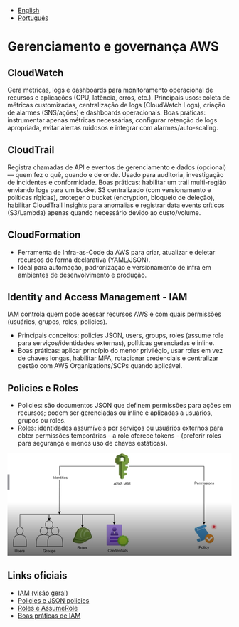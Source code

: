 - [English](module08.md)
- [Português](module08.pt.md)

# Gerenciamento e governança AWS

## CloudWatch 

Gera métricas, logs e dashboards para monitoramento operacional de recursos e aplicações (CPU, latência, erros, etc.).
Principais usos: coleta de métricas customizadas, centralização de logs (CloudWatch Logs), criação de alarmes (SNS/ações) e dashboards operacionais.
Boas práticas: instrumentar apenas métricas necessárias, configurar retenção de logs apropriada, evitar alertas ruidosos e integrar com alarmes/auto-scaling.

## CloudTrail

Registra chamadas de API e eventos de gerenciamento e dados (opcional) — quem fez o quê, quando e de onde. Usado para auditoria, investigação de incidentes e conformidade.
Boas práticas: habilitar um trail multi-região enviando logs para um bucket S3 centralizado (com versionamento e políticas rígidas), proteger o bucket (encryption, bloqueio de deleção), habilitar CloudTrail Insights para anomalias e registrar data events críticos (S3/Lambda) apenas quando necessário devido ao custo/volume.

## CloudFormation

- Ferramenta de Infra-as-Code da AWS para criar, atualizar e deletar recursos de forma declarativa (YAML/JSON).
- Ideal para automação, padronização e versionamento de infra em ambientes de desenvolvimento e produção.

## Identity and Access Management - IAM

IAM  controla quem pode acessar recursos AWS e com quais permissões (usuários, grupos, roles, policies).

- Principais conceitos:  policies JSON, users, groups, roles (assume role para serviços/identidades externas), políticas gerenciadas e inline.
- Boas práticas: aplicar princípio do menor privilégio, usar roles em vez de chaves longas, habilitar MFA, rotacionar credenciais e centralizar gestão com AWS Organizations/SCPs quando aplicável.

## Policies e Roles

- Policies: são documentos JSON que definem permissões para ações em recursos; podem ser gerenciadas ou inline e aplicadas a usuários, grupos ou roles.
- Roles: identidades assumíveis por serviços ou usuários externos para obter permissões temporárias - a role oferece tokens - (preferir roles para segurança e menos uso de chaves estáticas).


![alt text](./images/policiesandRoles.png)


## Links oficiais

- [IAM (visão geral)](https://docs.aws.amazon.com/iam/)
- [Policies e JSON policies](https://docs.aws.amazon.com/IAM/latest/UserGuide/access_policies.html)
- [Roles e AssumeRole](https://docs.aws.amazon.com/IAM/latest/UserGuide/id_roles.html)
- [Boas práticas de IAM](https://docs.aws.amazon.com/IAM/latest/UserGuide/best-practices.html)